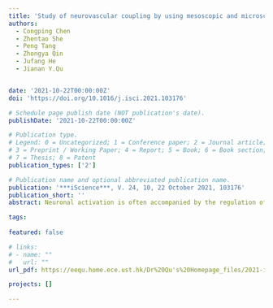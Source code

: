 ```yaml
---
title: 'Study of neurovascular coupling by using mesoscopic and microscopic imaging'
authors:
  - Congping Chen
  - Zhentao She
  - Peng Tang
  - Zhongya Qin
  - Jufang He
  - Jianan Y.Qu


date: '2021-10-22T00:00:00Z'
doi: 'https://doi.org/10.1016/j.isci.2021.103176'

# Schedule page publish date (NOT publication's date).
publishDate: '2021-10-22T00:00:00Z'

# Publication type.
# Legend: 0 = Uncategorized; 1 = Conference paper; 2 = Journal article;
# 3 = Preprint / Working Paper; 4 = Report; 5 = Book; 6 = Book section;
# 7 = Thesis; 8 = Patent
publication_types: ['2']

# Publication name and optional abbreviated publication name.
publication: '***iScience***, V. 24, 10, 22 October 2021, 103176'
publication_short: ''
abstract: Neuronal activation is often accompanied by the regulation of cerebral hemodynamics via a process known as neurovascular coupling (NVC) which is essential for proper brain function and has been observed to be disrupted in a variety of neuropathologies. A comprehensive understanding of NVC requires imaging capabilities with high spatiotemporal resolution and a field-of-view that spans different orders of magnitude. Here, we present an approach for concurrent multi-contrast mesoscopic and two-photon microscopic imaging of neurovascular dynamics in the cortices of live mice. We investigated the spatiotemporal correlation between sensory-evoked neuronal and vascular responses in the auditory cortices of living mice using four imaging modalities. Our findings unravel drastic differences in the NVC at the regional and microvascular levels and the distinctive effects of different brain states on NVC. We further investigated the brain-state-dependent changes of NVC in large cortical networks and revealed that anesthesia and sedation caused spatiotemporal disruption of NVC.

tags:
  
featured: false

# links:
# - name: ""
#   url: ""
url_pdf: https://eequ.home.ece.ust.hk/Dr%20Qu's%20Homepage_files/2021-iScience-1.pdf

projects: []

---
```





